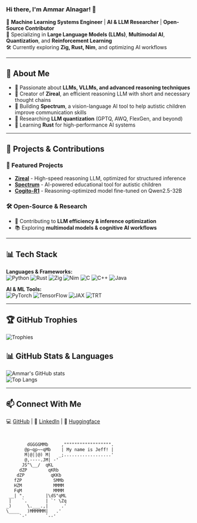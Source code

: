 



### Hi there, I'm Ammar Alnagar! 👋

🚀 **Machine Learning Systems Engineer** | **AI & LLM Researcher** | **Open-Source Contributor**  
🔬 Specializing in **Large Language Models (LLMs)**, **Multimodal AI**, **Quantization**, and **Reinforcement Learning**  
🛠 Currently exploring **Zig, Rust, Nim**, and optimizing AI workflows  

---

## 🧠 About Me
- 🔎 Passionate about **LLMs, VLLMs, and advanced reasoning techniques**
- 📜 Creator of **Zireal**, an efficient reasoning LLM with short and necessary thought chains
- 🤖 Building **Spectrum**, a vision-language AI tool to help autistic children improve communication skills
- 🎯 Researching **LLM quantization** (GPTQ, AWQ, FlexGen, and beyond)
- 🦀 Learning **Rust** for high-performance AI systems

---

## 🔨 Projects & Contributions
### 🚀 Featured Projects
- **[Zireal](https://github.com/Ammar-Alnagar)** - High-speed reasoning LLM, optimized for structured inference
- **[Spectrum](https://github.com/Ammar-Alnagar)** - AI-powered educational tool for autistic children
- **[Cogito-R1](https://github.com/Ammar-Alnagar)** - Reasoning-optimized model fine-tuned on Qwen2.5-32B

### 🛠 Open-Source & Research
- 📝 Contributing to **LLM efficiency & inference optimization**
- 📚 Exploring **multimodal models & cognitive AI workflows**

---

## 📊 Tech Stack
**Languages & Frameworks:**  
![Python](https://img.shields.io/badge/Python-FFD43B?style=flat&logo=python&logoColor=blue) 
![Rust](https://img.shields.io/badge/Rust-000000?style=flat&logo=rust&logoColor=white)
![Zig](https://img.shields.io/badge/Zig-F7A41D?style=flat&logo=zig&logoColor=white)
![Nim](https://img.shields.io/badge/Nim-FFE953?style=flat&logo=nim&logoColor=black)
![C](https://img.shields.io/badge/C-00599C?style=flat&logo=c&logoColor=white)
![C++](https://img.shields.io/badge/C++-00599C?style=flat&logo=c%2B%2B&logoColor=white)
![Java](https://img.shields.io/badge/Java-ED8B00?style=flat&logo=java&logoColor=white)

**AI & ML Tools:**  
![PyTorch](https://img.shields.io/badge/PyTorch-EE4C2C?style=flat&logo=pytorch&logoColor=white)
![TensorFlow](https://img.shields.io/badge/TensorFlow-FF6F00?style=flat&logo=tensorflow&logoColor=white)
![JAX](https://img.shields.io/badge/JAX-007ACC?style=flat&logo=jax&logoColor=white)
![TRT](https://img.shields.io/badge/TensorRT-76B900?style=flat&logo=nvidia&logoColor=white)

---

## 🏆 GitHub Trophies
![Trophies](https://github-profile-trophy.vercel.app/?username=Ammar-Alnagar&theme=radical)

## 📊 GitHub Stats & Languages
![Ammar's GitHub stats](https://github-readme-stats.vercel.app/api?username=Ammar-Alnagar&show_icons=true&theme=radical)  
![Top Langs](https://github-readme-stats.vercel.app/api/top-langs/?username=Ammar-Alnagar&layout=compact&theme=radical)

---

## 📫 Connect With Me
💻 [GitHub](https://github.com/Ammar-Alnagar) | 📜 [LinkedIn](https://www.linkedin.com/in/ammar-alnagar-393413201/) | 📝 [Huggingface](https://huggingface.co/Daemontatox)



```

                      
        dGGGGMMb     ,"""""""""""""""""".
       @p~qp~~qMb    | My name is Jeff! |
       M|@||@) M|   _;..................'
       @,----.JM| -'
      JS^\__/  qKL
     dZP        qKRb
    dZP          qKKb
   fZP            SMMb
   HZM            MMMM
   FqM            MMMM
 __| ".        |\dS"qML
 |    `.       | `' \Zq
_)      \.___.,|     .'
\____   )MMMMMM|   .'
     `-'       `--' 

```


